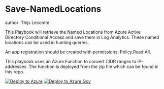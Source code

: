 # Save-NamedLocations
author: Thijs Lecomte

This Playbook will retrieve the Named Locations from Azure Active Directory Conditional Access and save them in Log Analytics.
These named locations can be used in hunting queries.

An app registration should be created with permissions: Policy.Read.All.

This playbook uses an Azure Function to convert CIDR ranges to IP-addresses.
The function is deployed from the zip file which can be found in this repo.

[![Deploy to Azure](https://aka.ms/deploytoazurebutton)]("https://portal.azure.com/#create/Microsoft.Template/uri/https%3A%2F%2Fraw.githubusercontent.com%2FAzure%2FAzure-Sentinel%2Fmaster%2FPlaybooks%2FSave-NamedLocations%2Fazuredeploy.json)
[![Deploy to Azure Gov](https://aka.ms/deploytoazuregovbutton)]("https://portal.azure.us/#create/Microsoft.Template/uri/https%3A%2F%2Fraw.githubusercontent.com%2FAzure%2FAzure-Sentinel%2Fmaster%2FPlaybooks%2FSave-NamedLocations%2Fazuredeploy.json)
